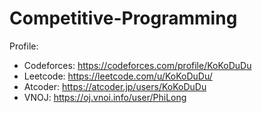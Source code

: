 # Competitive-Programming
Profile:
+ Codeforces: https://codeforces.com/profile/KoKoDuDu
+ Leetcode: https://leetcode.com/u/KoKoDuDu/
+ Atcoder: https://atcoder.jp/users/KoKoDuDu
+ VNOJ: https://oj.vnoi.info/user/PhiLong
